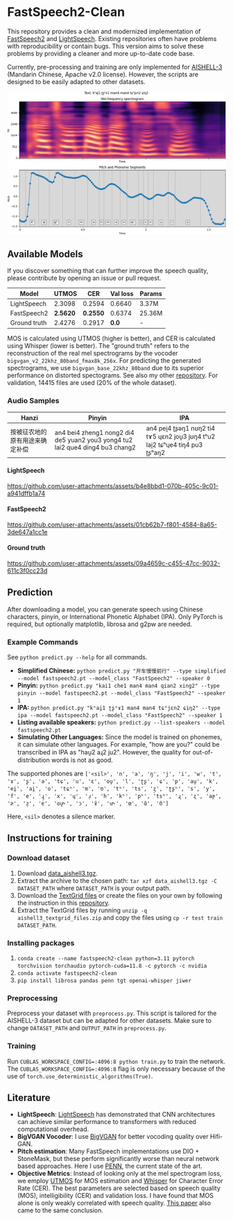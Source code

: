 # FastSpeech2-Clean

This repository provides a clean and modernized implementation of [FastSpeech2](https://arxiv.org/abs/2006.04558) and [LightSpeech](https://arxiv.org/abs/2102.04040). Existing repositories often have problems with reproducibility or contain bugs. This version aims to solve these problems by providing a cleaner and more up-to-date code base.

Currently, pre-processing and training are only implemented for [AISHELL-3](https://www.openslr.org/93/) (Mandarin Chinese, Apache v2.0 license). However, the scripts are designed to be easily adapted to other datasets.

![Alt text](example.jpg?raw=true)

## Available Models

If you discover something that can further improve the speech quality, please contribute by opening an issue or pull request.

| Model        | UTMOS  | CER    | Val loss | Params |
|--------------|--------|--------|----------|--------|
| LightSpeech  | 2.3098 | 0.2594 | 0.6640   | 3.37M  |
| FastSpeech2  | **2.5620** | **0.2550** | 0.6374   | 25.36M |
| Ground truth | 2.4276 | 0.2917 | **0.0**      |   -    |

MOS is calculated using UTMOS (higher is better), and CER is calculated using Whisper (lower is better). The "ground truth" refers to the reconstruction of the real mel spectrograms by the vocoder `bigvgan_v2_22khz_80band_fmax8k_256x`. For predicting the generated spectrograms, we use `bigvgan_base_22khz_80band` due to its superior performance on distorted spectograms. See also my other [repository](https://github.com/lars76/bigvgan-mirror/). For validation, 14415 files are used (20% of the whole dataset).

### Audio Samples

| **Hanzi**                          | **Pinyin**                                                | **IPA**                                             |
|------------------------------------|-----------------------------------------------------------|-----------------------------------------------------|
| 按被征农地的原有用途来确定补偿         | an4 bei4 zheng1 nong2 di4 de5 yuan2 you3 yong4 tu2 lai2 que4 ding4 bu3 chang2 | an4 pei̯4 ʈʂəŋ1 nʊŋ2 ti4 tɤ5 ɥɛn2 jou̯3 jʊŋ4 tʰu2 lai̯2 tɕʰɥe4 tiŋ4 pu3 ʈʂʰaŋ2 |


#### LightSpeech

https://github.com/user-attachments/assets/b4e8bbd1-070b-405c-9c01-a941dffb1a74

#### FastSpeech2

https://github.com/user-attachments/assets/01cb62b7-f801-4584-8a65-3de647a1cc1e

#### Ground truth

https://github.com/user-attachments/assets/09a4659c-c455-47cc-9032-611c3f0cc23d

## Prediction

After downloading a model, you can generate speech using Chinese characters, pinyin, or International Phonetic Alphabet (IPA). Only PyTorch is required, but optionally matplotlib, librosa and g2pw are needed.

### Example Commands

See `python predict.py --help` for all commands.

- **Simplified Chinese:** `python predict.py "开车慢慢前行" --type simplified --model fastspeech2.pt --model_class "FastSpeech2" --speaker 0`
- **Pinyin:** `python predict.py "kai1 che1 man4 man4 qian2 xing2" --type pinyin --model fastspeech2.pt --model_class "FastSpeech2" --speaker 1`
- **IPA:** `python predict.py "kʰai̯1 ʈʂʰɤ1 man4 man4 tɕʰjɛn2 ɕiŋ2" --type ipa --model fastspeech2.pt --model_class "FastSpeech2" --speaker 1`
- **Listing available speakers:** `python predict.py --list-speakers --model fastspeech2.pt`
- **Simulating Other Languages:** Since the model is trained on phonemes, it can simulate other languages. For example, "how are you?" could be transcribed in IPA as "hau̯2 aɻ2 ju2". However, the quality for out-of-distribution words is not as good.

The supported phones are `['<sil>', 'n', 'a', 'ŋ', 'j', 'i', 'w', 't', 'ɤ', 'ʂ', 'ə', 'tɕ', 'u', 'ɛ', 'ou̯', 'l', 'ʈʂ', 'ɕ', 'p', 'au̯', 'k', 'ei̯', 'ai̯', 'o', 'tɕʰ', 'm', 'ʊ', 'tʰ', 'ts', 'ʐ̩', 'ʈʂʰ', 's', 'y', 'f', 'e', 'ɻ̩', 'x', 'ɥ', 'ɹ̩', 'h', 'kʰ', 'pʰ', 'tsʰ', 'ɻ', 'ʐ', 'aɚ̯', 'ɚ', 'z̩', 'ɐ', 'ou̯˞', 'ɔ', 'ɤ̃', 'u˞', 'œ', 'ɑ̃', 'ʊ̃']`

Here, `<sil>` denotes a silence marker.

## Instructions for training

### Download dataset

1. Download [data_aishell3.tgz](https://www.openslr.org/93/). 
2. Extract the archive to the chosen path: `tar xzf data_aishell3.tgz -C DATASET_PATH` where `DATASET_PATH` is your output path.
3. Download the [TextGrid files](https://github.com/lars76/forced-alignment-aishell/releases/download/textgrid_files/aishell3_textgrid_files.zip) or create the files on your own by following the instruction in this [repository](https://github.com/lars76/forced-alignment-chinese).
4. Extract the TextGrid files by running `unzip -q aishell3_textgrid_files.zip` and copy the files using `cp -r test train DATASET_PATH`.

### Installing packages

1. `conda create --name fastspeech2-clean python=3.11 pytorch torchvision torchaudio pytorch-cuda=11.8 -c pytorch -c nvidia`
2. `conda activate fastspeech2-clean`
3. `pip install librosa pandas penn tgt openai-whisper jiwer`

### Preprocessing

Preprocess your dataset with `preprocess.py`. This script is tailored for the AISHELL-3 dataset but can be adapted for other datasets. Make sure to change `DATASET_PATH` and `OUTPUT_PATH` in `preprocess.py`.

### Training

Run `CUBLAS_WORKSPACE_CONFIG=:4096:8 python train.py` to train the network. The `CUBLAS_WORKSPACE_CONFIG=:4096:8` flag is only necessary because of the use of `torch.use_deterministic_algorithms(True)`.

## Literature

- **LightSpeech**: [LightSpeech](https://arxiv.org/abs/2102.04040) has demonstrated that CNN architectures can achieve similar performance to transformers with reduced computational overhead.
- **BigVGAN Vocoder**: I use [BigVGAN](https://arxiv.org/abs/2206.04658) for better vocoding quality over Hifi-GAN.
- **Pitch estimation**: Many FastSpeech implementations use DIO + StoneMask, but these perform significantly worse than neural network based approaches. Here I use [PENN](https://arxiv.org/pdf/2301.12258), the current state of the art.
- **Objective Metrics**: Instead of looking only at the mel spectrogram loss, we employ [UTMOS](https://arxiv.org/abs/2204.02152) for MOS estimation and [Whisper](https://arxiv.org/abs/2212.04356) for Character Error Rate (CER). The best parameters are selected based on speech quality (MOS), intelligibility (CER) and validation loss. I have found that MOS alone is only weakly correlated with speech quality. [This paper](https://www.arxiv.org/abs/2407.12707) also came to the same conclusion.

